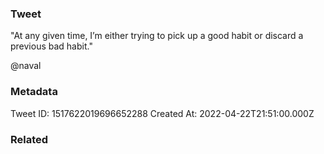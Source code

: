 ### Tweet
"At any given time, I’m either trying to pick up a good habit or discard a previous bad habit."

@naval

### Metadata
Tweet ID: 1517622019696652288
Created At: 2022-04-22T21:51:00.000Z

### Related

